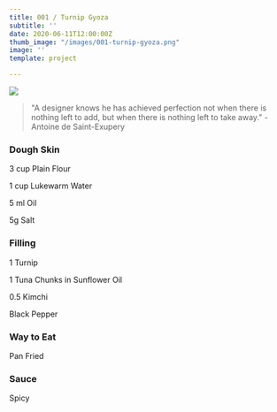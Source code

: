 ```yaml
---
title: 001 / Turnip Gyoza
subtitle: ''
date: 2020-06-11T12:00:00Z
thumb_image: "/images/001-turnip-gyoza.png"
image: ''
template: project

---
```

![](/images/001-turnip-gyoza.jpg)

> "A designer knows he has achieved perfection not when there is nothing left to add, but when there is nothing left to take away." -Antoine de Saint-Exupery

### Dough Skin

3 cup Plain Flour

1 cup Lukewarm Water

5 ml Oil

5g Salt

### Filling

1 Turnip

1 Tuna Chunks in Sunflower Oil

0\.5 Kimchi

Black Pepper

### Way to Eat

Pan Fried

### Sauce

Spicy